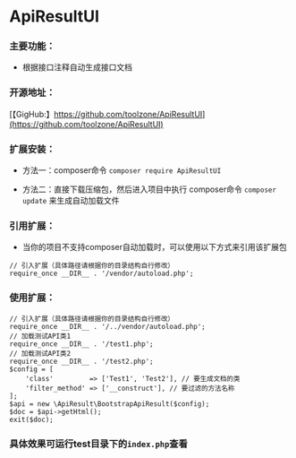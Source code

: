 # ApiResultUI

### 主要功能：

+ 根据接口注释自动生成接口文档

### 开源地址：

[【GigHub:】https://github.com/toolzone/ApiResultUI](https://github.com/toolzone/ApiResultUI)
    
### 扩展安装：

+ 方法一：composer命令 `composer require ApiResultUI`

+ 方法二：直接下载压缩包，然后进入项目中执行 composer命令 `composer update` 来生成自动加载文件

### 引用扩展：

+ 当你的项目不支持composer自动加载时，可以使用以下方式来引用该扩展包

```
// 引入扩展（具体路径请根据你的目录结构自行修改）
require_once __DIR__ . '/vendor/autoload.php';
```

### 使用扩展：

```
// 引入扩展（具体路径请根据你的目录结构自行修改）
require_once __DIR__ . '/../vendor/autoload.php';
// 加载测试API类1
require_once __DIR__ . '/test1.php';
// 加载测试API类2
require_once __DIR__ . '/test2.php'; 
$config = [
    'class'         => ['Test1', 'Test2'], // 要生成文档的类
    'filter_method' => ['__construct'], // 要过滤的方法名称
];
$api = new \ApiResult\BootstrapApiResult($config);
$doc = $api->getHtml();
exit($doc);
```
### 具体效果可运行test目录下的`index.php`查看
